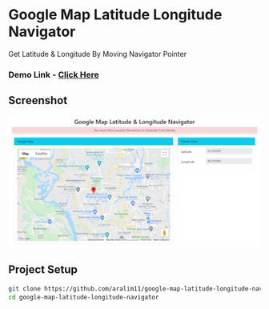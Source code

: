 # Google Map Latitude Longitude Navigator

Get Latitude & Longitude By Moving Navigator Pointer

### Demo Link - <a href="https://aralim11.github.io/google-map-latitude-longitude-navigator/" target="_blank">Click Here</a>

## Screenshot
![GMap Navigator](https://github.com/aralim11/google-map-latitude-longitude-navigator/blob/main/screenshot/gmap.PNG)


## Project Setup
```sh
git clone https://github.com/aralim11/google-map-latitude-longitude-navigator
cd google-map-latitude-longitude-navigator
```